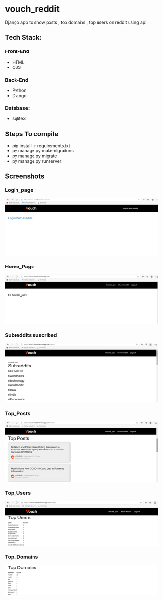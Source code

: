 # vouch_reddit
Django app to show posts , top domains , top users on reddit using api


## Tech Stack:


### Front-End 
* HTML
* CSS

### Back-End
* Python
* Django

### Database:
* sqlite3


## Steps To compile 
* pip install -r requirements.txt
* py manage.py makemigrations
* py manage.py migrate
* py manage.py runserver


## Screenshots

### Login_page
![](https://github.com/hardikjain1107/vouch_reddit/blob/main/vouch_snippets/login.png)


### Home_Page 
![](https://github.com/hardikjain1107/vouch_reddit/blob/main/vouch_snippets/home.png)



### Subreddits suscribed
![](https://github.com/hardikjain1107/vouch_reddit/blob/main/vouch_snippets/suscribed_subreddits.png)



### Top_Posts
![](https://github.com/hardikjain1107/vouch_reddit/blob/main/vouch_snippets/posts.png)



### Top_Users
![](https://github.com/hardikjain1107/vouch_reddit/blob/main/vouch_snippets/top_users.png)



### Top_Domains
![](https://github.com/hardikjain1107/vouch_reddit/blob/main/vouch_snippets/top_domains.png)






